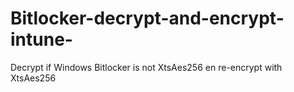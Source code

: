 # Bitlocker-decrypt-and-encrypt-intune-
Decrypt if Windows Bitlocker is not XtsAes256 en re-encrypt with XtsAes256
